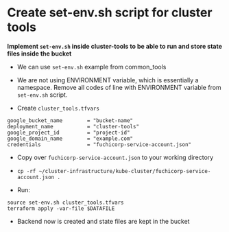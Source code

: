 # Create set-env.sh script for cluster tools


**Implement `set-env.sh` inside cluster-tools  to be able to run and store state files inside the bucket** 

* We can use `set-env.sh` example from common_tools
* We are not using ENVIRONMENT variable, which is essentially a namespace. Remove all codes of line with ENVIRONMENT variable from `set-env.sh` script.

* Create `cluster_tools.tfvars`

```
google_bucket_name        = "bucket-name"
deployment_name           = "cluster-tools"
google_project_id         = "project-id"
google_domain_name        = "example.com"
credentials               = "fuchicorp-service-account.json"
```

* Copy over `fuchicorp-service-account.json` to your working directory
* `cp -rf ~/cluster-infrastructure/kube-cluster/fuchicorp-service-account.json .`

* Run:
```
source set-env.sh cluster_tools.tfvars
terraform apply -var-file $DATAFILE
```

* Backend now is created and state files are kept in the bucket
